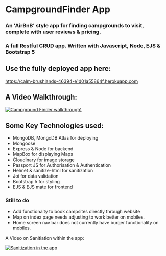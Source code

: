 # CampgroundFinder App
### An 'AirBnB' style app for finding campgrounds to visit, complete with user reviews & pricing.

### A full Restful CRUD app. Written with Javascript, Node, EJS & Bootstrap 5

## Use the fully deployed app here:
https://calm-brushlands-46394-e1d01a55864f.herokuapp.com

## A Video Walkthrough:

[![Campground Finder walkthrough](https://i.imgur.com/s8Nr3GA.png))](https://youtu.be/cQnpg28Pq1c)



## Some Key Technologies used: 



- MongoDB, MongoDB Atlas for deploying
- Mongoose
- Express & Node for backend
- MapBox for displaying Maps
- Cloudinary for image storage
- Passport JS for Authorisation & Authentication
- Helmet & sanitize-html for sanitization
- Joi for data validation
- Bootstrap 5 for styling
- EJS & EJS mate for frontend

### Still to do
- Add functionaity to book campsites directly through website
- Map on index page needs adjusting to work better on mobiles.
- Home screen nav bar does not currently have burger functionality on mobiles.

A Video on Sanitiation within the app:

[![Sanitization in the app](https://i.imgur.com/YP39gZ6.png)](https://youtu.be/bNMaoKBlC1I)
